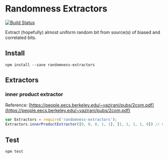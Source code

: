# Randomness Extractors
[![Build Status](https://travis-ci.org/ycmjason/randomness-extractors.svg?branch=master)](https://travis-ci.org/ycmjason/randomness-extractors)

Extract (hopefully) almost uniform random bit from source(s) of biased and correlated bits.

## Install
```
npm install --save randomness-extractors
```

## Extractors

### inner product extractor
Reference: [https://people.eecs.berkeley.edu/~vazirani/pubs/2com.pdf](https://people.eecs.berkeley.edu/~vazirani/pubs/2com.pdf)

```javascript
var Extractors = require('randomness-extractors');
Extractors.innerProductExtractor([0, 0, 0, 1, 1], [1, 1, 1, 1, 0]) // 0;

```

## Test
```
npm test
```
